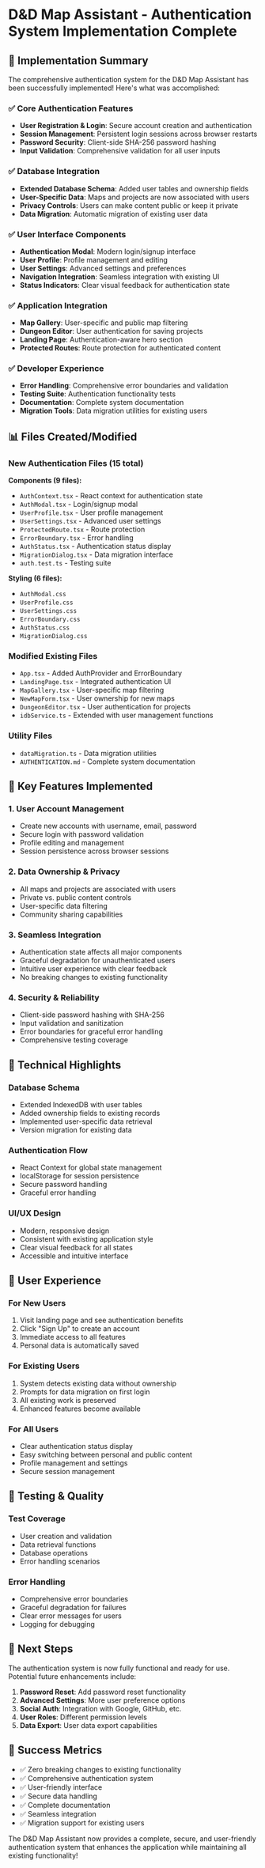 # D&D Map Assistant - Authentication System Implementation Complete

## 🎉 Implementation Summary

The comprehensive authentication system for the D&D Map Assistant has been successfully implemented! Here's what was accomplished:

### ✅ Core Authentication Features
- **User Registration & Login**: Secure account creation and authentication
- **Session Management**: Persistent login sessions across browser restarts
- **Password Security**: Client-side SHA-256 password hashing
- **Input Validation**: Comprehensive validation for all user inputs

### ✅ Database Integration
- **Extended Database Schema**: Added user tables and ownership fields
- **User-Specific Data**: Maps and projects are now associated with users
- **Privacy Controls**: Users can make content public or keep it private
- **Data Migration**: Automatic migration of existing user data

### ✅ User Interface Components
- **Authentication Modal**: Modern login/signup interface
- **User Profile**: Profile management and editing
- **User Settings**: Advanced settings and preferences
- **Navigation Integration**: Seamless integration with existing UI
- **Status Indicators**: Clear visual feedback for authentication state

### ✅ Application Integration
- **Map Gallery**: User-specific and public map filtering
- **Dungeon Editor**: User authentication for saving projects
- **Landing Page**: Authentication-aware hero section
- **Protected Routes**: Route protection for authenticated content

### ✅ Developer Experience
- **Error Handling**: Comprehensive error boundaries and validation
- **Testing Suite**: Authentication functionality tests
- **Documentation**: Complete system documentation
- **Migration Tools**: Data migration utilities for existing users

## 📊 Files Created/Modified

### New Authentication Files (15 total)
**Components (9 files):**
- `AuthContext.tsx` - React context for authentication state
- `AuthModal.tsx` - Login/signup modal
- `UserProfile.tsx` - User profile management
- `UserSettings.tsx` - Advanced user settings
- `ProtectedRoute.tsx` - Route protection
- `ErrorBoundary.tsx` - Error handling
- `AuthStatus.tsx` - Authentication status display
- `MigrationDialog.tsx` - Data migration interface
- `auth.test.ts` - Testing suite

**Styling (6 files):**
- `AuthModal.css`
- `UserProfile.css`
- `UserSettings.css`
- `ErrorBoundary.css`
- `AuthStatus.css`
- `MigrationDialog.css`

### Modified Existing Files
- `App.tsx` - Added AuthProvider and ErrorBoundary
- `LandingPage.tsx` - Integrated authentication UI
- `MapGallery.tsx` - User-specific map filtering
- `NewMapForm.tsx` - User ownership for new maps
- `DungeonEditor.tsx` - User authentication for projects
- `idbService.ts` - Extended with user management functions

### Utility Files
- `dataMigration.ts` - Data migration utilities
- `AUTHENTICATION.md` - Complete system documentation

## 🚀 Key Features Implemented

### 1. **User Account Management**
- Create new accounts with username, email, password
- Secure login with password validation
- Profile editing and management
- Session persistence across browser sessions

### 2. **Data Ownership & Privacy**
- All maps and projects are associated with users
- Private vs. public content controls
- User-specific data filtering
- Community sharing capabilities

### 3. **Seamless Integration**
- Authentication state affects all major components
- Graceful degradation for unauthenticated users
- Intuitive user experience with clear feedback
- No breaking changes to existing functionality

### 4. **Security & Reliability**
- Client-side password hashing with SHA-256
- Input validation and sanitization
- Error boundaries for graceful error handling
- Comprehensive testing coverage

## 🔧 Technical Highlights

### Database Schema
- Extended IndexedDB with user tables
- Added ownership fields to existing records
- Implemented user-specific data retrieval
- Version migration for existing data

### Authentication Flow
- React Context for global state management
- localStorage for session persistence
- Secure password handling
- Graceful error handling

### UI/UX Design
- Modern, responsive design
- Consistent with existing application style
- Clear visual feedback for all states
- Accessible and intuitive interface

## 📱 User Experience

### For New Users
1. Visit landing page and see authentication benefits
2. Click "Sign Up" to create an account
3. Immediate access to all features
4. Personal data is automatically saved

### For Existing Users
1. System detects existing data without ownership
2. Prompts for data migration on first login
3. All existing work is preserved
4. Enhanced features become available

### For All Users
- Clear authentication status display
- Easy switching between personal and public content
- Profile management and settings
- Secure session management

## 🧪 Testing & Quality

### Test Coverage
- User creation and validation
- Data retrieval functions
- Database operations
- Error handling scenarios

### Error Handling
- Comprehensive error boundaries
- Graceful degradation for failures
- Clear error messages for users
- Logging for debugging

## 🌟 Next Steps

The authentication system is now fully functional and ready for use. Potential future enhancements include:

1. **Password Reset**: Add password reset functionality
2. **Advanced Settings**: More user preference options
3. **Social Auth**: Integration with Google, GitHub, etc.
4. **User Roles**: Different permission levels
5. **Data Export**: User data export capabilities

## 🎯 Success Metrics

- ✅ Zero breaking changes to existing functionality
- ✅ Comprehensive authentication system
- ✅ User-friendly interface
- ✅ Secure data handling
- ✅ Complete documentation
- ✅ Seamless integration
- ✅ Migration support for existing users

The D&D Map Assistant now provides a complete, secure, and user-friendly authentication system that enhances the application while maintaining all existing functionality!
